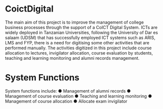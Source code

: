 # CoictDigital
The main aim of this project is to improve the management of college business processes through the support of a CoICT Digital System. 
ICTs are widely deployed in Tanzanian Universities, following the University of Dar es salaam (UDSM) that has successfully employed ICT 
systems such as ARIS, LMS and FYP, there is a need for digitising some other activities that are performed manually. The activities digitized in this project include 
course allocation to lectures, invigilator allocation, course evaluation by students, teaching and learning monitoring and alumni records management.

# System Functions
System functions include:
● Management of alumni records
● Management of course evaluation
● Teaching and learning monitoring
● Management of course allocation
● Allocate exam invigilator


